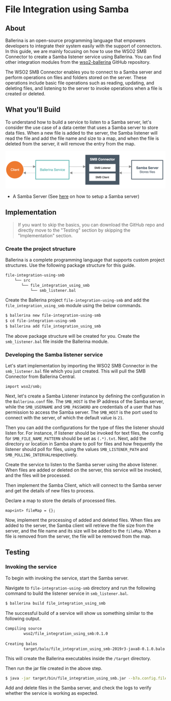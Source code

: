 # File Integration using Samba

## About

Ballerina is an open-source programming language that empowers developers to integrate their system easily with the support of connectors. In this guide, we are mainly focusing on how to use the WSO2 SMB Connector to create a Samba listener service using Ballerina. You can find other integration modules from the [wso2-ballerina](https://github.com/wso2-ballerina) GitHub repository.

The WSO2 SMB Connector enables you to connect to a Samba server and perform operations on files and folders stored on the 
server. These operations include basic file operations such as reading, updating, and deleting files, and listening to 
the server to invoke operations when a file is created or deleted.

## What you'll Build

To understand how to build a service to listen to a Samba server, let's consider the use case of a data center that uses 
a Samba server to store data files. When a new file is added to the server, the Samba listener will read the file and add 
the file name and size to a map, and when the file is deleted from the server, it will remove the entry from the map. 

![File integration using Samba](../../../../assets/img/file-integration-using-smb.png)

<!-- INCLUDE_MD: ../../../../tutorial-prerequisites.md -->
* A Samba Server (See [here](https://linuxize.com/post/how-to-install-and-configure-samba-on-ubuntu-18-04) on how to setup a Samba server)

<!-- INCLUDE_MD: ../../../../tutorial-get-the-code.md -->

## Implementation
> If you want to skip the basics, you can download the GitHub repo and directly move to the "Testing" section by skipping the "Implementation" section.

### Create the project structure

Ballerina is a complete programming language that supports custom project structures. Use the following package structure for this guide.
```
file-integration-using-smb
    └── src
       └── file_integration_using_smb
           └── smb_listener.bal
```

Create the Ballerina project `file-integration-using-smb` and add the `file_integration_using_smb` module using the below commands.

```bash
$ ballerina new file-integration-using-smb
$ cd file-integration-using-smb
$ ballerina add file_integration_using_smb
```

The above package structure will be created for you. Create the `smb_listener.bal` file inside the Ballerina module.

### Developing the Samba listener service

Let's start implementation by importing the WSO2 SMB Connector in the `smb_listener.bal` file which you just created. 
This will pull the SMB Connector from Ballerina Central.

```ballerina
import wso2/smb;
```

Next, let's create a Samba Listener instance by defining the configuration in the `Ballerina.conf` file. The `SMB_HOST` 
is the IP address of the Samba server, while the `SMB_USERNAME` and `SMB_PASSWORD` are credentials of a user that has permission 
to access the Samba server. The `SMB_HOST` is the port used to connect with the server, of which the default value is `21`.

Then you can add the configurations for the type of files the listener should listen for. For instance, if listener 
should be invoked for text files, the config for `SMB_FILE_NAME_PATTERN` should be set as `(.*).txt`. Next, add 
the directory or location in Samba share to poll for files and how frequently the listener should poll for files, using the values 
`SMB_LISTENER_PATH` and `SMB_POLLING_INTERVAL`respectively.

<!-- INCLUDE_CODE_SEGMENT: { file: src/file_integration_using_smb/smb_listener.bal, segment: segment_1 } -->

Create the service to listen to the Samba server using the above listener. When files are added or deleted on the server, 
this service will be invoked, and the files will be processed.

<!-- INCLUDE_CODE_SEGMENT: { file: src/file_integration_using_smb/smb_listener.bal, segment: segment_2 } -->

Then implement the Samba Client, which will connect to the Samba server and get the details of new files to process. 
     
<!-- INCLUDE_CODE_SEGMENT: { file: src/file_integration_using_smb/smb_listener.bal, segment: segment_3 } -->

Declare a map to store the details of processed files.

```ballerina
map<int> fileMap = {};
```

Now, implement the processing of added and deleted files. When files are added to the server, the Samba client will 
retrieve the file size from the server, and the file name and its size will be added to the `fileMap`. When a file is 
removed from the server, the file will be removed from the map.

<!-- INCLUDE_CODE_SEGMENT: { file: src/file_integration_using_smb/smb_listener.bal, segment: segment_4 } -->

## Testing

### Invoking the service

To begin with invoking the service, start the Samba server. 

Navigate to `file-integration-using-smb` directory and run the following command to build the listener service in `smb_listener.bal`.

```bash
$ ballerina build file_integration_using_smb
```

The successful build of a service will show us something similar to the following output.

```
Compiling source
        wso2/file_integration_using_smb:0.1.0

Creating balos
        target/balo/file_integration_using_smb-2019r3-java8-0.1.0.balo
```

This will create the Ballerina executables inside the `/target` directory.

Then run the jar file created in the above step.

```bash
$ java -jar target/bin/file_integration_using_smb.jar --b7a.config.file=src/file_integration_using_smb/resources/ballerina.conf
```

Add and delete files in the Samba server, and check the logs to verify whether the service is working as expected.
